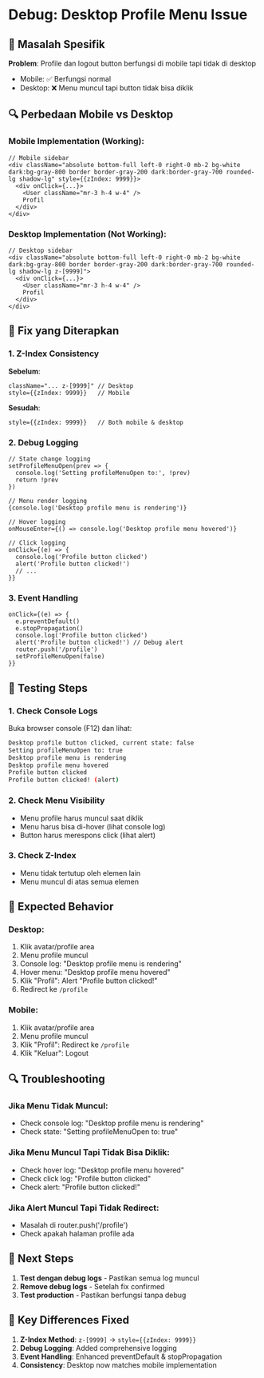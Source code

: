 # Debug: Desktop Profile Menu Issue

## 🐛 Masalah Spesifik

**Problem**: Profile dan logout button berfungsi di mobile tapi tidak di desktop

- Mobile: ✅ Berfungsi normal
- Desktop: ❌ Menu muncul tapi button tidak bisa diklik

## 🔍 Perbedaan Mobile vs Desktop

### Mobile Implementation (Working):

```tsx
// Mobile sidebar
<div className="absolute bottom-full left-0 right-0 mb-2 bg-white dark:bg-gray-800 border border-gray-200 dark:border-gray-700 rounded-lg shadow-lg" style={{zIndex: 9999}}>
  <div onClick={...}>
    <User className="mr-3 h-4 w-4" />
    Profil
  </div>
</div>
```

### Desktop Implementation (Not Working):

```tsx
// Desktop sidebar
<div className="absolute bottom-full left-0 right-0 mb-2 bg-white dark:bg-gray-800 border border-gray-200 dark:border-gray-700 rounded-lg shadow-lg z-[9999]">
  <div onClick={...}>
    <User className="mr-3 h-4 w-4" />
    Profil
  </div>
</div>
```

## 🔧 Fix yang Diterapkan

### 1. **Z-Index Consistency**

**Sebelum**:

```tsx
className="... z-[9999]" // Desktop
style={{zIndex: 9999}}   // Mobile
```

**Sesudah**:

```tsx
style={{zIndex: 9999}}   // Both mobile & desktop
```

### 2. **Debug Logging**

```tsx
// State change logging
setProfileMenuOpen(prev => {
  console.log('Setting profileMenuOpen to:', !prev)
  return !prev
})

// Menu render logging
{console.log('Desktop profile menu is rendering')}

// Hover logging
onMouseEnter={() => console.log('Desktop profile menu hovered')}

// Click logging
onClick={(e) => {
  console.log('Profile button clicked')
  alert('Profile button clicked!')
  // ...
}}
```

### 3. **Event Handling**

```tsx
onClick={(e) => {
  e.preventDefault()
  e.stopPropagation()
  console.log('Profile button clicked')
  alert('Profile button clicked!') // Debug alert
  router.push('/profile')
  setProfileMenuOpen(false)
}}
```

## 🧪 Testing Steps

### 1. **Check Console Logs**

Buka browser console (F12) dan lihat:

```bash
Desktop profile button clicked, current state: false
Setting profileMenuOpen to: true
Desktop profile menu is rendering
Desktop profile menu hovered
Profile button clicked
Profile button clicked! (alert)
```

### 2. **Check Menu Visibility**

- Menu profile harus muncul saat diklik
- Menu harus bisa di-hover (lihat console log)
- Button harus merespons click (lihat alert)

### 3. **Check Z-Index**

- Menu tidak tertutup oleh elemen lain
- Menu muncul di atas semua elemen

## 🎯 Expected Behavior

### Desktop:

1. Klik avatar/profile area
2. Menu profile muncul
3. Console log: "Desktop profile menu is rendering"
4. Hover menu: "Desktop profile menu hovered"
5. Klik "Profil": Alert "Profile button clicked!"
6. Redirect ke `/profile`

### Mobile:

1. Klik avatar/profile area
2. Menu profile muncul
3. Klik "Profil": Redirect ke `/profile`
4. Klik "Keluar": Logout

## 🔍 Troubleshooting

### Jika Menu Tidak Muncul:

- Check console log: "Desktop profile menu is rendering"
- Check state: "Setting profileMenuOpen to: true"

### Jika Menu Muncul Tapi Tidak Bisa Diklik:

- Check hover log: "Desktop profile menu hovered"
- Check click log: "Profile button clicked"
- Check alert: "Profile button clicked!"

### Jika Alert Muncul Tapi Tidak Redirect:

- Masalah di router.push('/profile')
- Check apakah halaman profile ada

## 📝 Next Steps

1. **Test dengan debug logs** - Pastikan semua log muncul
2. **Remove debug logs** - Setelah fix confirmed
3. **Test production** - Pastikan berfungsi tanpa debug

## 🎯 Key Differences Fixed

1. **Z-Index Method**: `z-[9999]` → `style={{zIndex: 9999}}`
2. **Debug Logging**: Added comprehensive logging
3. **Event Handling**: Enhanced preventDefault & stopPropagation
4. **Consistency**: Desktop now matches mobile implementation
